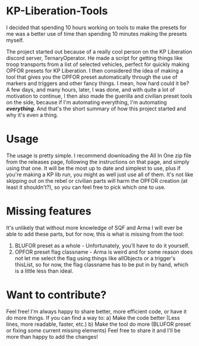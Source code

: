 # KP-Liberation-Tools
I decided that spending 10 hours working on tools to make the presets for me was a better use of time than spending 10 minutes making the presets myself.

The project started out because of a really cool person on the KP Liberation discord server, TernaryOperator. He made a script for getting things like troop transports from a list of selected vehicles, perfect for quickly making OPFOR presets for KP Liberation. 
I then considered the idea of making a tool that gives you the OPFOR preset automatically through the use of markers and triggers and other fancy things. I mean, how hard could it be?
A few days, and many hours, later, I was done, and with quite a lot of motivation to continue, I then also made the guerilla and civilian preset tools on the side, because if I'm automating everything, I'm automating _**everything**_.
And that's the short summary of how this project started and why it's even a thing.

# Usage
The usage is pretty simple. I recommend downloading the All In One zip file from the releases page, following the instructions on that page, and simply using that one. It will be the most up to date and simplest to use, plus if you're making a KP lib run, you might as well just use all of them. It's not like skipping out on the rebel or civilian parts will harm the OPFOR creation (at least it shouldn't?), so you can feel free to pick which one to use.

# Missing features
It's unlikely that without more knowledge of SQF and Arma I will ever be able to add these parts, but for now, this is what is missing from the tool:
1. BLUFOR preset as a whole - Unfortunately, you'll have to do it yourself.
2. OPFOR preset flag classname - Arma is weird and for some reason does not let me select the flag using things like allObjects or a trigger's thisList, so for now, the flag classname has to be put in by hand, which is a little less than ideal.

# Want to contribute?
Feel free!
I'm always happy to share better, more efficient code, or have it do more things. If you can find a way to:
a) Make the code better (Less lines, more readable, faster, etc.)
b) Make the tool do more (BLUFOR preset or fixing some current missing elements)
Feel free to share it and I'll be more than happy to add the changes!
